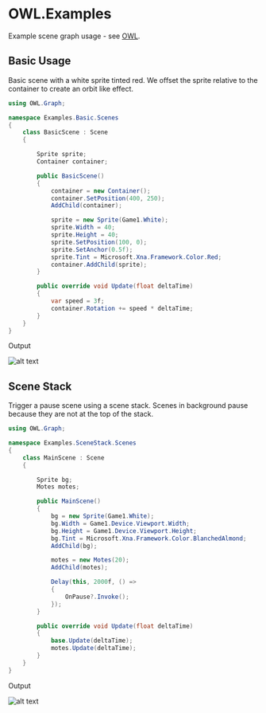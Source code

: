 # OWL.Examples
Example scene graph usage - see [OWL](https://github.com/Owlzy/OWL).

## Basic Usage

Basic scene with a white sprite tinted red. We offset the sprite relative to the container to create an orbit like effect.

```csharp
using OWL.Graph;

namespace Examples.Basic.Scenes
{
    class BasicScene : Scene
    {

        Sprite sprite;
        Container container;

        public BasicScene()
        {
            container = new Container();
            container.SetPosition(400, 250);
            AddChild(container);

            sprite = new Sprite(Game1.White);
            sprite.Width = 40;
            sprite.Height = 40;
            sprite.SetPosition(100, 0);
            sprite.SetAnchor(0.5f);
            sprite.Tint = Microsoft.Xna.Framework.Color.Red;
            container.AddChild(sprite);
        }

        public override void Update(float deltaTime)
        {
            var speed = 3f;
            container.Rotation += speed * deltaTime;
        }
    }
}

```

Output

![alt text](https://cdn.discordapp.com/attachments/483046185997697037/962803376100347914/RedOrbit.gif)

## Scene Stack

Trigger a pause scene using a scene stack. Scenes in background pause because they are not at the top of the stack.

```csharp
using OWL.Graph;

namespace Examples.SceneStack.Scenes
{
    class MainScene : Scene
    {

        Sprite bg;
        Motes motes;

        public MainScene()
        {
            bg = new Sprite(Game1.White);
            bg.Width = Game1.Device.Viewport.Width;
            bg.Height = Game1.Device.Viewport.Height;
            bg.Tint = Microsoft.Xna.Framework.Color.BlanchedAlmond;
            AddChild(bg);

            motes = new Motes(20);
            AddChild(motes);

            Delay(this, 2000f, () =>
            {
                OnPause?.Invoke();
            });
        }

        public override void Update(float deltaTime)
        { 
            base.Update(deltaTime);
            motes.Update(deltaTime);
        }
    }
}
```

Output

![alt text](https://cdn.discordapp.com/attachments/483046185997697037/964337178350071808/scenestack.gif)
